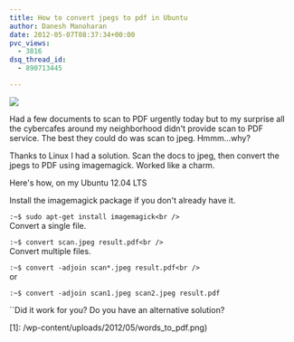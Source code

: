 ```yaml
---
title: How to convert jpegs to pdf in Ubuntu
author: Danesh Manoharan
date: 2012-05-07T08:37:34+00:00
pvc_views:
  - 3816
dsq_thread_id:
  - 890713445

---
```

![](/wp-content/uploads/2012/05/words_to_pdf.png)

Had a few documents to scan to PDF urgently today but to my surprise all the cybercafes around my neighborhood didn't provide scan to PDF service. The best they could do was scan to jpeg. Hmmm...why?

Thanks to Linux I had a solution. Scan the docs to jpeg, then convert the jpegs to PDF using imagemagick. Worked like a charm.

Here's how, on my Ubuntu 12.04 LTS

Install the imagemagick package if you don't already have it.

`:~$ sudo apt-get install imagemagick<br />
`  
Convert a single file.

`:~$ convert scan.jpeg result.pdf<br />
`  
Convert multiple files.

`:~$ convert -adjoin scan*.jpeg result.pdf<br />
`  
or

`:~$ convert -adjoin scan1.jpeg scan2.jpeg result.pdf`

``Did it work for you? Do you have an alternative solution?

 [1]: /wp-content/uploads/2012/05/words_to_pdf.png)